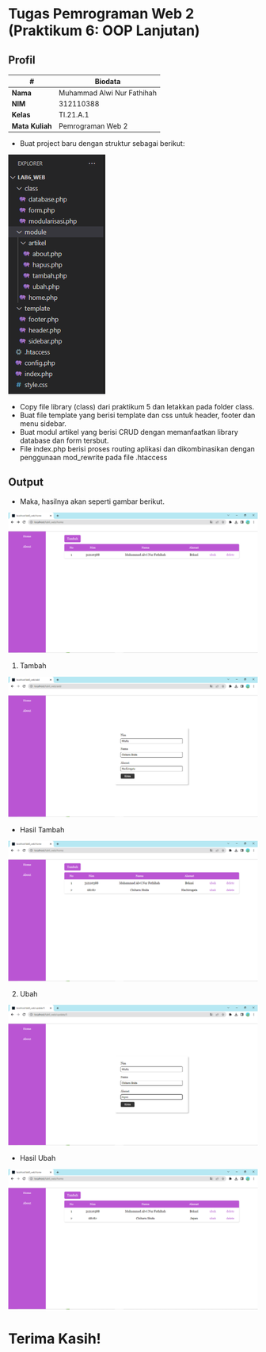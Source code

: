 # Tugas Pemrograman Web 2 (Praktikum 6: OOP Lanjutan)
## Profil
| #               | Biodata                      |
| --------------- | ---------------------------- |
| **Nama**        | Muhammad Alwi Nur Fathihah   |
| **NIM**         | 312110388                    |
| **Kelas**       | TI.21.A.1                    |
| **Mata Kuliah** | Pemrograman Web 2            |

- Buat project baru dengan struktur sebagai berikut:

![STRUKTUR](img/struktur.png)

- Copy file library (class) dari praktikum 5 dan letakkan pada folder class.
- Buat file template yang berisi template dan css untuk header, footer dan menu sidebar.
- Buat modul artikel yang berisi CRUD dengan memanfaatkan library database dan form tersbut.
- File index.php berisi proses routing aplikasi dan dikombinasikan dengan penggunaan mod_rewrite pada file .htaccess

## Output
- Maka, hasilnya akan seperti gambar berikut.

![HOME](img/home.png)

1. Tambah

![ADD](img/add.png)

- Hasil Tambah

![hasil1](img/hasil1.png)

2. Ubah

![UBAH](img/ubah.png)

- Hasil Ubah

![hasil2](img/hasil2.png)

# Terima Kasih!